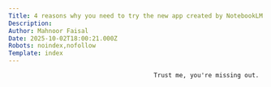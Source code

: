 ```yaml
---
Title: 4 reasons why you need to try the new app created by NotebookLM’s founders immediately
Description: 
Author: Mahnoor Faisal
Date: 2025-10-02T18:00:21.000Z
Robots: noindex,nofollow
Template: index
---
```


                                            Trust me, you're missing out.
                                        